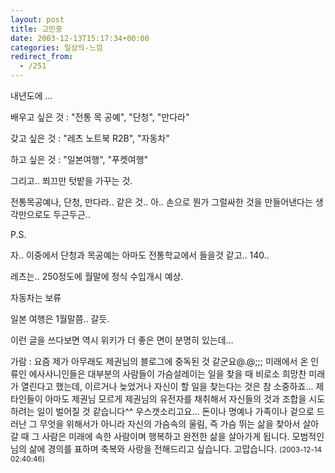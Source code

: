 ```yaml
---
layout: post
title: 고민중
date: 2003-12-13T15:17:34+00:00
categories: 일상의-느낌
redirect_from:
  - /251
---
```


내년도에 ...

배우고 싶은 것 : "전통 목 공예", "단청", "만다라"

갖고 싶은 것 : "레츠 노트북 R2B", "자동차"

하고 싶은 것 : "일본여행", "푸켓여행"

그리고.. 쬐끄만 텃밭을 가꾸는 것.

전통목공예나, 단청, 만다라.. 같은 것.. 아.. 손으로 뭔가 그럴싸한 것을 만들어낸다는 생각만으로도 두근두근..

P.S.

자.. 이중에서 단청과 목공예는 아마도 전통학교에서 들을것 같고.. 140..

레츠는.. 250정도에 월말에 정식 수입개시 예상.

자동차는 보류

일본 여행은 1월말쯤.. 갈듯.

이런 글을 쓰다보면 역시 위키가 더 좋은 면이 분명히 있는데...
<div id=comments>
<div class=comment>
<!--- cmt:530 --->
<!--- mail: --->
<!--- parent:0 --->
가람 : 
요즘 제가 아무래도 제권님의 블로그에 중독된 것 같군요@.@;;;
미래에서 온 인류인 에사사니인들은 대부분의 사람들이 가슴설레이는 일을 찾을 때 비로소 희망찬 미래가 열린다고 했는데, 이르거나 늦었거나 자신이 할 일을 찾는다는 것은 참 소중하죠...
제타인들이 아마도 제권님 모르게 제권님의 유전자를 채취해서 자신들의 것과 조합을 시도하려는 일이 벌어질 것 같습니다^^ 우스갯소리고요...
돈이나 명예나 가족이나 겉으로 드러난 그 무엇을 위해서가 아니라 자신의 가슴속의 울림, 즉 가슴 뛰는 삶을 찾아서 살아갈 때 그 사람은 미래에 속한 사람이며 행복하고 완전한 삶을 살아가게 됩니다.
모범적인 님의 삶에 경의를 표하며 축복와 사랑을 전해드리고 싶습니다. 고맙습니다.
 <small>(2003-12-14 02:40:46)</small>
</div>
</div>
